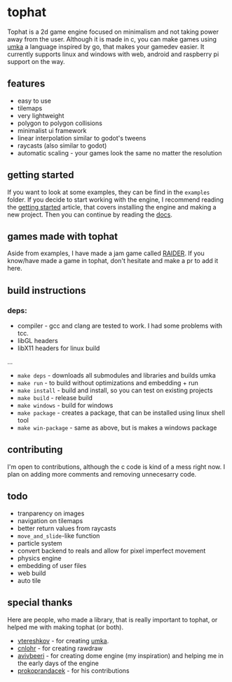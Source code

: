 # tophat

Tophat is a 2d game engine focused on minimalism and not taking power away from the user. Although it is made in c, you can make games using [umka](https://github.com/vtereshkov/umka-lang) a language inspired by go, that makes your gamedev easier. It currently supports linux and windows with web, android and raspberry pi support on the way.

## features

- easy to use
- tilemaps
- very lightweight
- polygon to polygon collisions
- minimalist ui framework
- linear interpolation similar to godot's tweens
- raycasts (also similar to godot)
- automatic scaling - your games look the same no matter the resolution

## getting started

If you want to look at some examples, they can be find in the `examples` folder. If you decide to start working with the engine, I recommend reading the [getting started](https://github.com/marekmaskarinec/tophat/wiki/Getting-started) article, that covers installing the engine and making a new project. Then you can continue by reading the [docs](https://github.com/marekmaskarinec/tophat/wiki/Umka-libraries).

## games made with tophat

Aside from examples, I have made a jam game called [RAIDER](https://maskarinec.itch.io/RAIDER). If you know/have made a game in tophat, don't hesitate and make a pr to add it here.

## build instructions

### deps:
  - compiler - gcc and clang are tested to work. I had some problems with tcc.
  - libGL headers
  - libX11 headers for linux build
 
...

- `make deps` - downloads all submodules and libraries and builds umka
- `make run` - to build without optimizations and embedding + run
- `make install` - build and install, so you can test on existing projects
- `make build` - release build
- `make windows` - build for windows
- `make package` - creates a package, that can be installed using linux shell tool
- `make win-package` - same as above, but is makes a windows package


## contributing

I'm open to contributions, although the c code is kind of a mess right now. I plan on adding more comments and removing unnecesarry code.

## todo

- tranparency on images
- navigation on tilemaps
- better return values from raycasts
- `move_and_slide`-like function
- particle system
- convert backend to reals and allow for pixel imperfect movement
- physics engine
- embedding of user files
- web build
- auto tile

## special thanks

Here are people, who made a library, that is really important to tophat, or helped me with making tophat (or both).

- [vtereshkov](https://github.com/vtereshkov) - for creating [umka](https://github.com/vtereshkov/umka-lang).
- [cnlohr](https://github.com/cnlohr) - for creating rawdraw
- [avivbeeri](https://github.com/avivbeeri) - for creating dome engine (my inspiration) and helping me in the early days of the engine
- [prokoprandacek](https://github.com/prokoprandacek) - for his contributions
